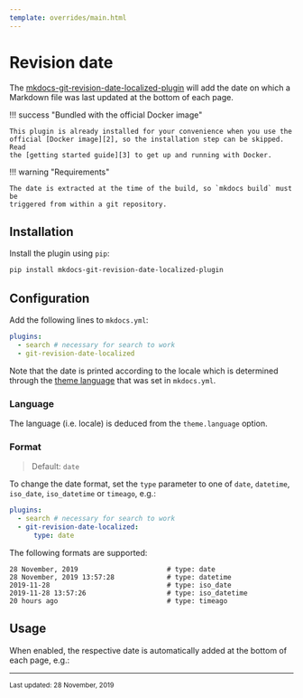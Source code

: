 ```yaml
---
template: overrides/main.html
---
```


# Revision date

The [mkdocs-git-revision-date-localized-plugin][1] will add the date on which a
Markdown file was last updated at the bottom of each page.

!!! success "Bundled with the official Docker image"

    This plugin is already installed for your convenience when you use the
    official [Docker image][2], so the installation step can be skipped. Read
    the [getting started guide][3] to get up and running with Docker.

  [1]: https://github.com/timvink/mkdocs-git-revision-date-localized-plugin
  [2]: https://hub.docker.com/r/jimandreas/mkdocs-material/
  [3]: ../getting-started.md#with-docker-recommended

!!! warning "Requirements"

    The date is extracted at the time of the build, so `mkdocs build` must be
    triggered from within a git repository.

## Installation

Install the plugin using `pip`:

``` sh
pip install mkdocs-git-revision-date-localized-plugin
```

## Configuration

Add the following lines to `mkdocs.yml`:

``` yaml
plugins:
  - search # necessary for search to work
  - git-revision-date-localized
```

Note that the date is printed according to the locale which is determined
through the [theme language][2] that was set in `mkdocs.yml`.

  [2]: ../getting-started.md/#language

### Language

The language (i.e. locale) is deduced from the `theme.language` option.

### Format

> Default: `date`

To change the date format, set the `type` parameter to one of `date`,
`datetime`, `iso_date`, `iso_datetime` or `timeago`, e.g.:

``` yaml
plugins:
  - search # necessary for search to work
  - git-revision-date-localized:
      type: date
```

The following formats are supported:

``` gnuplot
28 November, 2019                      # type: date
28 November, 2019 13:57:28             # type: datetime
2019-11-28                             # type: iso_date
2019-11-28 13:57:26                    # type: iso_datetime
20 hours ago                           # type: timeago
```

## Usage

When enabled, the respective date is automatically added at the bottom of each
page, e.g.:

---

<small>
  Last updated: 28 November, 2019
</small>
